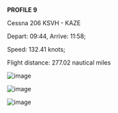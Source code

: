 **PROFILE 9**

Cessna 206 KSVH - KAZE

Depart: 09:44, Arrive: 11:58;

Speed: 132.41 knots;

Flight distance: 277.02 nautical miles

![image](https://github.com/user-attachments/assets/e40ecf81-b8b5-450b-9544-2e9df6d14e9c)

![image](https://github.com/user-attachments/assets/0134ed75-44b0-4dde-92f7-7792767e0340)

![image](https://github.com/user-attachments/assets/cb3186f3-87da-4c45-b20c-1b264ebf7ef6)
